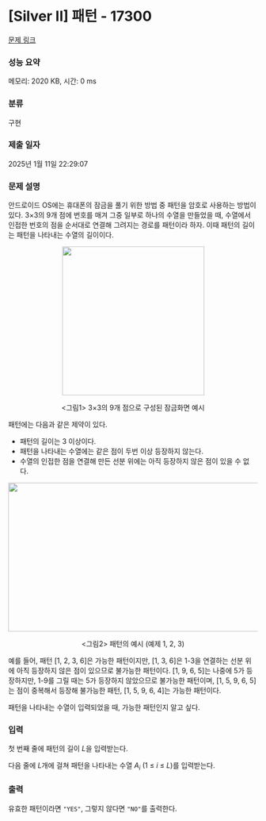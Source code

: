 # [Silver II] 패턴 - 17300 

[문제 링크](https://www.acmicpc.net/problem/17300) 

### 성능 요약

메모리: 2020 KB, 시간: 0 ms

### 분류

구현

### 제출 일자

2025년 1월 11일 22:29:07

### 문제 설명

<p>안드로이드 OS에는 휴대폰의 잠금을 풀기 위한 방법 중 패턴을 암호로 사용하는 방법이 있다. 3×3의 9개 점에 번호를 매겨 그중 일부로 하나의 수열을 만들었을 때, 수열에서 인접한 번호의 점을 순서대로 연결해 그려지는 경로를 패턴이라 하자. 이때 패턴의 길이는 패턴을 나타내는 수열의 길이이다.</p>

<p style="text-align: center;"><img alt="" src="https://upload.acmicpc.net/850e44a3-e665-48cd-981f-adbaf1b88a2b/-/preview/" style="height: 300px; width: 287px;"></p>

<p style="text-align: center;"><그림1> 3×3의 9개 점으로 구성된 잠금화면 예시</p>

<p>패턴에는 다음과 같은 제약이 있다.</p>

<ul>
	<li>패턴의 길이는 3 이상이다.</li>
	<li>패턴을 나타내는 수열에는 같은 점이 두번 이상 등장하지 않는다.</li>
	<li>수열의 인접한 점을 연결해 만든 선분 위에는 아직 등장하지 않은 점이 있을 수 없다.</li>
</ul>

<p style="text-align: center;"><img alt="" src="https://upload.acmicpc.net/58ac1b5b-3205-4bf5-a164-c40faabe0756/-/preview/" style="width: 799px; height: 300px;"></p>

<p style="text-align: center;"><그림2> 패턴의 예시 (예제 1, 2, 3)</p>

<p>예를 들어, 패턴 [1, 2, 3, 6]은 가능한 패턴이지만, [1, 3, 6]은 1-3을 연결하는 선분 위에 아직 등장하지 않은 점이 있으므로 불가능한 패턴이다. [1, 9, 6, 5]는 나중에 5가 등장하지만, 1-9를 그릴 때는 5가 등장하지 않았으므로 불가능한 패턴이며, [1, 5, 9, 6, 5]는 점이 중복해서 등장해 불가능한 패턴, [1, 5, 9, 6, 4]는 가능한 패턴이다.</p>

<p>패턴을 나타내는 수열이 입력되었을 때, 가능한 패턴인지 알고 싶다.</p>

### 입력 

 <p>첫 번째 줄에 패턴의 길이 <em>L</em>을 입력받는다.</p>

<p>다음 줄에 <em>L</em>개에 걸쳐 패턴을 나타내는 수열 <em>A<sub>i</sub></em> (1 ≤ <em>i</em> ≤ <em>L</em>)를 입력받는다.</p>

### 출력 

 <p>유효한 패턴이라면 <code>"YES"</code>, 그렇지 않다면 <code>"NO"</code>를 출력한다.</p>

